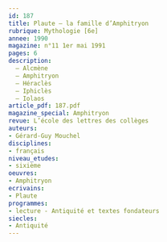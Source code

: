 ```yaml
---
id: 187
title: Plaute – la famille d’Amphitryon 
rubrique: Mythologie [6e]
annee: 1990
magazine: n°11 1er mai 1991
pages: 6
description: 
  – Alcmène
  – Amphitryon
  – Héraclès
  – Iphiclès
  – Iolaos
article_pdf: 187.pdf
magazine_special: Amphitryon
revue: L’école des lettres des collèges
auteurs:
- Gérard-Guy Mouchel
disciplines:
- français
niveau_etudes:
- sixième
oeuvres:
- Amphitryon
ecrivains:
- Plaute
programmes:
- lecture - Antiquité et textes fondateurs
siecles:
- Antiquité
---
```

